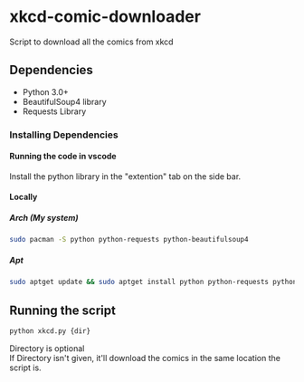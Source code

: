 # xkcd-comic-downloader
Script to download all the comics from xkcd

## Dependencies
* Python 3.0+
* BeautifulSoup4 library
* Requests Library

### Installing Dependencies 
#### Running the code in vscode
Install the python library in the "extention" tab on the side bar. 

#### Locally
##### Arch (My system)
```bash
sudo pacman -S python python-requests python-beautifulsoup4  
```

##### Apt
```bash
sudo aptget update && sudo aptget install python python-requests python-beautifulsoup4  
```



## Running the script
```bash
python xkcd.py {dir} 
```
Directory is optional   
If Directory isn't given, it'll download the comics in the same location the script is.

